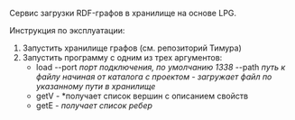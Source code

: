 Сервис загрузки RDF-графов в хранилище на основе LPG.

Инструкция по эксплуатации:
1. Запустить хранилище графов (см. репозиторий Тимура)
2. Запустить программу с одним из трех аргументов:
	- load --port *порт подключения, по умолчанию 1338* --path *путь к файлу начиная от каталога с проектом* - *загружает файл по указанному пути в хранилище*
	- getV - *получает список вершин с описанием свойств
	- getE - *получает список ребер*